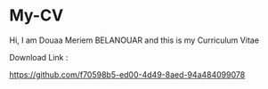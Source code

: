 # My-CV

Hi, I am Douaa Meriem BELANOUAR and this is my Curriculum Vitae

Download Link :

https://github.com/f70598b5-ed00-4d49-8aed-94a484099078
